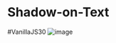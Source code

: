 # Shadow-on-Text
#VanillaJS30
![image](https://user-images.githubusercontent.com/78221707/130334283-f51c7dba-abfb-4463-a2cb-38d3f9daf7b8.png)
